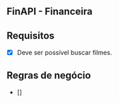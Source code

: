 ## FinAPI - Financeira

## Requisitos

- [x] Deve ser possível buscar filmes.

## Regras de negócio

- [] 